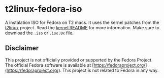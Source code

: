 # t2linux-fedora-iso
A instalation ISO for Fedora on T2 macs. It uses the kernel patches from the [t2linux](https://t2linux.org) project. Read the [kernel README](https://github.com/t2linux/t2linux-fedora-kernel/) for more information. Make sure to download the `.iso` or `.iso.0x` file.

## Disclaimer
This project is not officially provided or supported by the Fedora Project. The official Fedora software is available at [https://fedoraproject.org/](https://fedoraproject.org/). This project is not related to Fedora in any way.
